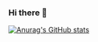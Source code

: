 ### Hi there 👋

[![Anurag's GitHub stats](https://github-readme-stats.vercel.app/api?username=obaya884&count_private=true&show_icons=true&include_all_commits=true&disable_animations=true&theme=algolia)
](https://github.com/anuraghazra/github-readme-stats)

<!--
**obaya884/obaya884** is a ✨ _special_ ✨ repository because its `README.md` (this file) appears on your GitHub profile.

Here are some ideas to get you started:

- 🔭 I’m currently working on ...
- 🌱 I’m currently learning ...
- 👯 I’m looking to collaborate on ...
- 🤔 I’m looking for help with ...
- 💬 Ask me about ...
- 📫 How to reach me: ...
- 😄 Pronouns: ...
- ⚡ Fun fact: ...
-->
